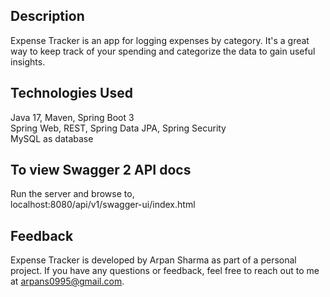## Description

Expense Tracker is an app for logging expenses by category. It's a great way to keep track of your spending and categorize the data to gain useful insights.

## Technologies Used

Java 17, Maven, Spring Boot 3 <br/>Spring Web, REST, Spring Data JPA, Spring Security<br/>
MySQL as database


## To view Swagger 2 API docs

Run the server and browse to,<br/> localhost:8080/api/v1/swagger-ui/index.html

## Feedback

Expense Tracker is developed by Arpan Sharma as part of a personal project. If you have any questions or feedback, feel free to reach out to me at arpans0995@gmail.com.